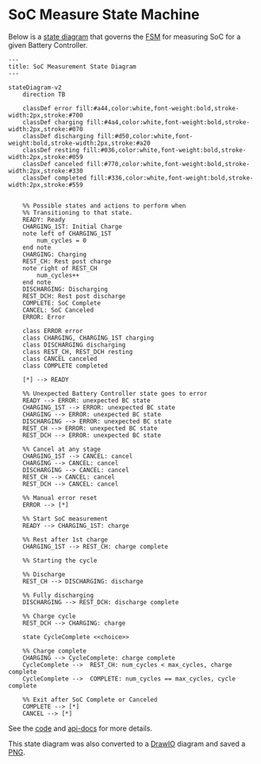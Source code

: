 SoC Measure State Machine
=========================

Below is a [state diagram] that governs the [FSM] for measuring SoC for a given
Battery Controller.

```mermaid
---
title: SoC Measurement State Diagram
---

stateDiagram-v2
    direction TB

    classDef error fill:#a44,color:white,font-weight:bold,stroke-width:2px,stroke:#700
    classDef charging fill:#4a4,color:white,font-weight:bold,stroke-width:2px,stroke:#070
    classDef discharging fill:#d50,color:white,font-weight:bold,stroke-width:2px,stroke:#a20
    classDef resting fill:#036,color:white,font-weight:bold,stroke-width:2px,stroke:#059
    classDef canceled fill:#770,color:white,font-weight:bold,stroke-width:2px,stroke:#330
    classDef completed fill:#336,color:white,font-weight:bold,stroke-width:2px,stroke:#559

    
    %% Possible states and actions to perform when
    %% Transitioning to that state.
    READY: Ready
    CHARGING_1ST: Initial Charge
    note left of CHARGING_1ST
        num_cycles = 0
    end note
    CHARGING: Charging
    REST_CH: Rest post charge
    note right of REST_CH
        num_cycles++
    end note
    DISCHARGING: Discharging
    REST_DCH: Rest post discharge
    COMPLETE: SoC Complete
    CANCEL: SoC Canceled
    ERROR: Error

    class ERROR error
    class CHARGING, CHARGING_1ST charging
    class DISCHARGING discharging
    class REST_CH, REST_DCH resting
    class CANCEL canceled
    class COMPLETE completed

    [*] --> READY

    %% Unexpected Battery Controller state goes to error
    READY --> ERROR: unexpected BC state
    CHARGING_1ST --> ERROR: unexpected BC state
    CHARGING --> ERROR: unexpected BC state
    DISCHARGING --> ERROR: unexpected BC state
    REST_CH --> ERROR: unexpected BC state
    REST_DCH --> ERROR: unexpected BC state

    %% Cancel at any stage
    CHARGING_1ST --> CANCEL: cancel
    CHARGING --> CANCEL: cancel
    DISCHARGING --> CANCEL: cancel
    REST_CH --> CANCEL: cancel
    REST_DCH --> CANCEL: cancel

    %% Manual error reset
    ERROR --> [*]

    %% Start SoC measurement
    READY --> CHARGING_1ST: charge

    %% Rest after 1st charge
    CHARGING_1ST --> REST_CH: charge complete

    %% Starting the cycle

    %% Discharge
    REST_CH --> DISCHARGING: discharge

    %% Fully discharging
    DISCHARGING --> REST_DCH: discharge complete

    %% Charge cycle
    REST_DCH --> CHARGING: charge

    state CycleComplete <<choice>>

    %% Charge complete
    CHARGING --> CycleComplete: charge complete
    CycleComplete -->  REST_CH: num_cycles < max_cycles, charge complete
    CycleComplete -->  COMPLETE: num_cycles == max_cycles, cycle complete

    %% Exit after SoC Complete or Canceled
    COMPLETE --> [*]
    CANCEL --> [*]
```


See the [code] and [api-docs] for more details.

This state diagram was also converted to a [DrawIO] diagram and saved a [PNG].

<!-- Links -->
[state diagram]: https://mermaid.js.org/syntax/stateDiagram.html
[FSM]: https://en.wikipedia.org/wiki/Finite-state_machine
[code]: ./Firmware/src/lib/statemachines.py
[api-docs]: doc/firmware-api/src.lib.bat_controller.StateMachine.html
[DrawIO]: https://app.diagrams.net/
[PNG]: doc/design/SoC_StateMachine.drawio.png
[vim-modeline]: # ( vim: set nofoldenable: )
